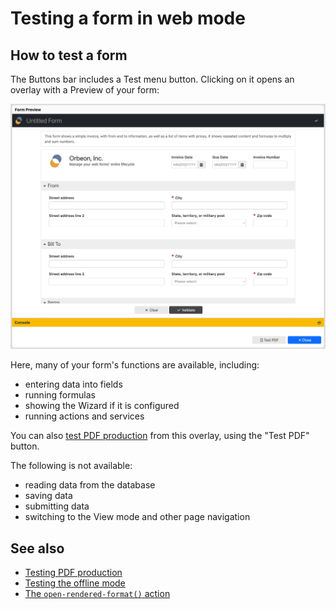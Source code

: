 # Testing a form in web mode

## How to test a form

The Buttons bar includes a Test menu button. Clicking on it opens an overlay with a Preview of your form:

![Form Preview overlay](images/web-test.png)

Here, many of your form's functions are available, including:

- entering data into fields
- running formulas
- showing the Wizard if it is configured
- running actions and services

You can also [test PDF production](pdf-test.md) from this overlay, using the "Test PDF" button. 

The following is not available:

- reading data from the database 
- saving data
- submitting data
- switching to the View mode and other page navigation

## See also 

- [Testing PDF production](pdf-test.md)
- [Testing the offline mode](offline-test.md)
- [The `open-rendered-format()` action](/form-runner/advanced/buttons-and-processes/actions-form-runner.md#open-rendered-format)
